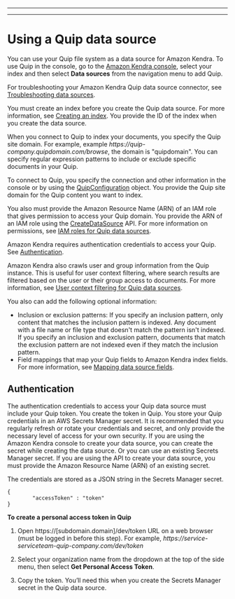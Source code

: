 --------

--------

# Using a Quip data source<a name="data-source-quip"></a>

You can use your Quip file system as a data source for Amazon Kendra\. To use Quip in the console, go to the [Amazon Kendra console](https://console.aws.amazon.com/kendra/), select your index and then select **Data sources** from the navigation menu to add Quip\.

For troubleshooting your Amazon Kendra Quip data source connector, see [Troubleshooting data sources](troubleshooting-data-sources.md)\.

You must create an index before you create the Quip data source\. For more information, see [Creating an index](https://docs.aws.amazon.com/kendra/latest/dg/create-index.html)\. You provide the ID of the index when you create the data source\.

When you connect to Quip to index your documents, you specify the Quip site domain\. For example, example *https://quip\-company\.quipdomain\.com/browse*, the domain is "quipdomain"\. You can specify regular expression patterns to include or exclude specific documents in your Quip\.

To connect to Quip, you specify the connection and other information in the console or by using the [QuipConfiguration](https://docs.aws.amazon.com/kendra/latest/dg/API_QuipConfiguration.html) object\. You provide the Quip site domain for the Quip content you want to index\.

You also must provide the Amazon Resource Name \(ARN\) of an IAM role that gives permission to access your Quip domain\. You provide the ARN of an IAM role using the [CreateDataSource](https://docs.aws.amazon.com/kendra/latest/dg/API_CreateDataSource.html) API\. For more information on permissions, see [IAM roles for Quip data sources](https://docs.aws.amazon.com/kendra/latest/dg/iam-roles.html#iam-roles-ds)\.

Amazon Kendra requires authentication credentials to access your Quip\. See [Authentication](https://docs.aws.amazon.com/kendra/latest/dg/data-source-quip.html#quip-authentication)\.

Amazon Kendra also crawls user and group information from the Quip instance\. This is useful for user context filtering, where search results are filtered based on the user or their group access to documents\. For more information, see [User context filtering for Quip data sources](https://docs.aws.amazon.com/kendra/latest/dg/user-context-filter.html#context-filter-quip)\.

You also can add the following optional information:
+ Inclusion or exclusion patterns: If you specify an inclusion pattern, only content that matches the inclusion pattern is indexed\. Any document with a file name or file type that doesn't match the pattern isn't indexed\. If you specify an inclusion and exclusion pattern, documents that match the exclusion pattern are not indexed even if they match the inclusion pattern\.
+ Field mappings that map your Quip fields to Amazon Kendra index fields\. For more information, see [Mapping data source fields](https://docs.aws.amazon.com/kendra/latest/dg/field-mapping.html)\.

## Authentication<a name="quip-authentication"></a>

The authentication credentials to access your Quip data source must include your Quip token\. You create the token in Quip\. You store your Quip credentials in an AWS Secrets Manager secret\. It is recommended that you regularly refresh or rotate your credentials and secret, and only provide the necessary level of access for your own security\. If you are using the Amazon Kendra console to create your data source, you can create the secret while creating the data source\. Or you can use an existing Secrets Manager secret\. If you are using the API to create your data source, you must provide the Amazon Resource Name \(ARN\) of an existing secret\.

The credentials are stored as a JSON string in the Secrets Manager secret\.

```
{ 
        "accessToken" : "token"
}
```

**To create a personal access token in Quip**

1. Open https://\[subdomain\.domain\]/dev/token URL on a web browser \(must be logged in before this step\)\. For example, *https://service\-serviceteam\-quip\-company\.com/dev/token*

1. Select your organization name from the dropdown at the top of the side menu, then select **Get Personal Access Token**\.

1. Copy the token\. You’ll need this when you create the Secrets Manager secret in the Quip data source\.